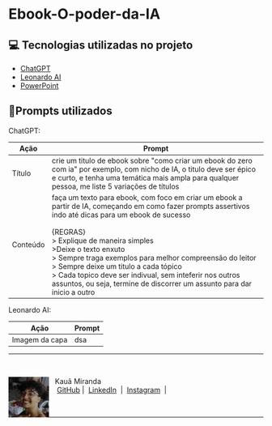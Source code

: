 # Ebook-O-poder-da-IA

## 💻 Tecnologias utilizadas no projeto

- [ChatGPT](https://chat.openai.com/) 
- [Leonardo AI](https://leonardo.ai)
- [PowerPoint](https://www.microsoft.com/en/microsoft-365/powerpoint)

## 🧠Prompts utilizados

ChatGPT:

| Ação | Prompt |
|--------|--------|
| Título | crie um titulo de ebook sobre "como criar um ebook do zero com ia" por exemplo, com nicho de IA, o titulo deve ser épico e curto, e tenha uma temática mais ampla para qualquer pessoa, me liste 5 variações de títulos | 
| Conteúdo | faça um texto para ebook, com foco em criar um ebook a partir de IA, começando em como fazer prompts assertivos indo até dicas para um ebook de sucesso <br/><br/> {REGRAS} <br/> > Explique de maneira simples <br/> >Deixe o texto enxuto <br/> > Sempre traga exemplos para melhor compreensão do leitor <br/> > Sempre deixe um titulo a cada tópico <br/> > Cada topico deve ser indivual, sem inteferir nos outros assuntos, ou seja, termine de discorrer um assunto para dar inicio a outro |

Leonardo AI:

| Ação | Prompt |
|--------|----------|
|Imagem da capa| dsa |

----------------
<br/>
<p>
    <img 
      align=left 
      margin=10 
      width=80 
      src="img/image.png"
    />
    <p>&nbsp&nbsp&nbspKauã Miranda<br>
    &nbsp&nbsp&nbsp
    <a href="https://github.com/kaua-mh">
    GitHub</a>&nbsp;|&nbsp;
    <a href="https://www.linkedin.com/in/kauã-mh/">LinkedIn</a>
&nbsp;|&nbsp;
    <a href="https://www.instagram.com/kaua_mh_/">
    Instagram</a>
&nbsp;|&nbsp;</p>
</p>
<br/>

----------
